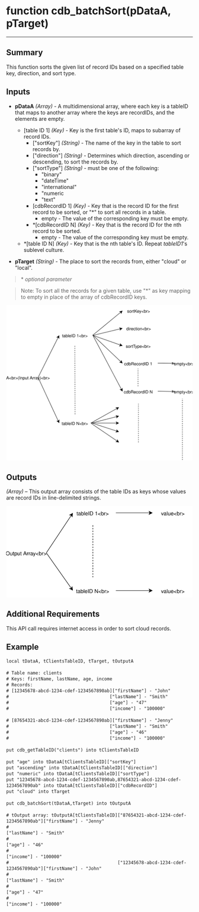 # function cdb_batchSort(pDataA, pTarget)
---
## Summary
This function sorts the given list of record IDs based on a specified table key, direction, and sort type.

## Inputs
* **pDataA** *(Array)* - A multidimensional array, where each key is a tableID that maps to another array where the keys are recordIDs, and the elements are empty.
	* [table ID 1] *(Key)* - Key is the first table's ID, maps to subarray of record IDs.
		* ["sortKey"] *(String)* - The name of the key in the table to sort records by.
		* ["direction"] *(String)* - Determines which direction, ascending or descending, to sort the records by.
		* ["sortType"] *(String)* - must be one of the following:
			* "binary"
			* "dateTime"
			* "international"
			* "numeric
			* "text"
		* [cdbRecordID 1] *(Key)* - Key that is the record ID for the first record to be sorted, or "*" to sort all records in a table.
			* empty - The value of the corresponding key must be empty.
		* *[cdbRecordID N] *(Key)* - Key that is the record ID for the nth record to be sorted.
			* empty - The value of the corresponding key must be empty.
	* *[table ID N] *(Key)* - Key that is the nth table's ID. Repeat *tableID1*'s sublevel culture.

* **pTarget** *(String)* - The place to sort the records from, either "cloud" or "local". 

> \* _optional parameter_
 
> Note: To sort all the records for a given table, use "\*" as key mapping to empty in place of the array of cdbRecordID keys.

![BatchSortInput](images/BatchSortInput.svg)

## Outputs
*(Array)* – This output array consists of the table IDs as keys whose values are record IDs in line-delimited strings.

![BatchSortOutput](images/BatchSortOutput.svg)

## Additional Requirements
This API call requires internet access in order to sort cloud records.

## Example
```livecodeserver
local tDataA, tClientsTableID, tTarget, tOutputA

# Table name: clients						
# Keys: firstName, lastName, age, income	
# Records: 
# [12345678-abcd-1234-cdef-1234567890ab]["firstName"] - "John"
#									   ["lastName"] - "Smith"
#									   ["age"] - "47"
#									   ["income"] - "100000"
									   
# [87654321-abcd-1234-cdef-1234567890ab]["firstName"] - "Jenny"
#									   ["lastName"] - "Smith"
#									   ["age"] - "46"
#									   ["income"] - "100000"

put cdb_getTableID("clients") into tClientsTableID

put "age" into tDataA[tClientsTableID]["sortKey"]
put "ascending" into tDataA[tClientsTableID]["direction"]
put "numeric" into tDataA[tClientsTableID]["sortType"]
put "12345678-abcd-1234-cdef-1234567890ab,87654321-abcd-1234-cdef-1234567890ab" into tDataA[tClientsTableID]["cdbRecordID"]
put "cloud" into tTarget

put cdb_batchSort(tDataA,tTarget) into tOutputA

# tOutput array: tOutputA[tClientsTableID]["87654321-abcd-1234-cdef-1234567890ab"]["firstName"] - "Jenny"
#										 									 	  ["lastName"] - "Smith"
#																			 	  ["age"] - "46"
#																			 	  ["income"] - "100000"
#										  ["12345678-abcd-1234-cdef-1234567890ab"]["firstName"] - "John"
#							 	  												  ["lastName"] - "Smith"
#							 	  												  ["age"] - "47"
#																			 	  ["income"] - "100000"
```